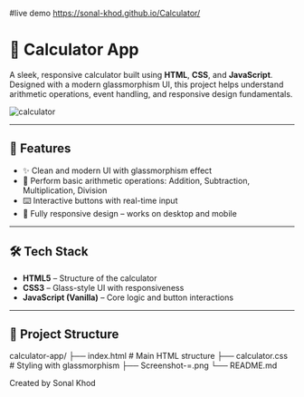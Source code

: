 #live demo  https://sonal-khod.github.io/Calculator/
# 🧮 Calculator App

A sleek, responsive calculator built using **HTML**, **CSS**, and **JavaScript**. Designed with a modern glassmorphism UI, this project helps understand arithmetic operations, event handling, and responsive design fundamentals.

![calculator](https://github.com/user-attachments/assets/f4d123fe-a92e-4906-8980-fb56af6c347d)

---

## 🚀 Features


- ✨ Clean and modern UI with glassmorphism effect
- 🧮 Perform basic arithmetic operations: Addition, Subtraction, Multiplication, Division
- ⌨️ Interactive buttons with real-time input
- 📱 Fully responsive design – works on desktop and mobile

---

## 🛠️ Tech Stack

- **HTML5** – Structure of the calculator
- **CSS3** – Glass-style UI with responsiveness
- **JavaScript (Vanilla)** – Core logic and button interactions

---

## 🧱 Project Structure
calculator-app/
├── index.html # Main HTML structure
├── calculator.css # Styling with glassmorphism
├── Screenshot-=.png
└── README.md

Created by Sonal Khod 
